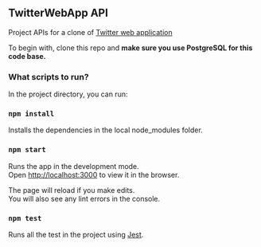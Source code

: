 ## TwitterWebApp API

Project APIs for a clone of [Twitter web application](https://github.com/zenabbohra/twitter-web-app)

 To begin with, clone this repo and **make sure you use PostgreSQL for this code base.**

### What scripts to run?

In the project directory, you can run:

### `npm install`

Installs the dependencies in the local node_modules folder.

### `npm start`

Runs the app in the development mode.<br />
Open [http://localhost:3000](http://localhost:3000) to view it in the browser.

The page will reload if you make edits.<br />
You will also see any lint errors in the console.

### `npm test`

Runs all the test in the project using [Jest](https://jestjs.io/docs/en/getting-started).
